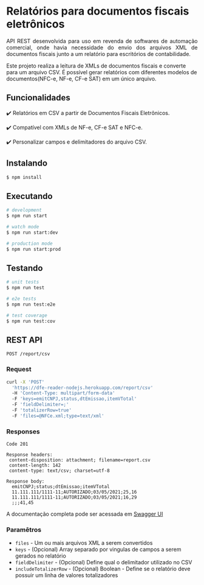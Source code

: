 # Relatórios para documentos fiscais eletrônicos

<p align="justify"> 
API REST desenvolvida para uso em revenda de softwares de automação comercial, onde havia necessidade do envio dos arquivos XML de documentos fiscais junto a um relatório para escritórios de contabilidade.
    
Este projeto realiza a leitura de XMLs de documentos fiscais e converte para um arquivo CSV. É possível gerar relatórios com diferentes modelos de documentos(NFC-e, NF-e, CF-e SAT) em um único arquivo.
</p>

## Funcionalidades

:heavy_check_mark: Relatórios em CSV a partir de Documentos Fiscais Eletrônicos.

:heavy_check_mark: Compatível com XMLs de NF-e, CF-e SAT e NFC-e.

:heavy_check_mark: Personalizar campos e delimitadores do arquivo CSV.

## Instalando

```bash
$ npm install
```

## Executando

```bash
# development
$ npm run start

# watch mode
$ npm run start:dev

# production mode
$ npm run start:prod
```

## Testando

```bash
# unit tests
$ npm run test

# e2e tests
$ npm run test:e2e

# test coverage
$ npm run test:cov
```

## REST API
`POST /report/csv`

### Request
```bash
curl -X 'POST'
  'https://dfe-reader-nodejs.herokuapp.com/report/csv'
  -H 'Content-Type: multipart/form-data'
  -F 'keys=emitCNPJ,status,dtEmissao,itemVTotal'
  -F 'fieldDelimiter=;'
  -F 'totalizerRow=true'
  -F 'files=@NFCe.xml;type=text/xml'
```

### Responses
    Code 201
    
    Response headers:
     content-disposition: attachment; filename=report.csv 
     content-length: 142 
     content-type: text/csv; charset=utf-8 
    
    Response body:
      emitCNPJ;status;dtEmissao;itemVTotal
      11.111.111/1111-11;AUTORIZADO;03/05/2021;25,16
      11.111.111/1111-11;AUTORIZADO;03/05/2021;16,29
      ;;;41,45
      
A documentação completa pode ser acessada em [Swagger UI](https://dfe-reader-nodejs.herokuapp.com/api)

### Paramêtros

* `files` - Um ou mais arquivos XML a serem convertidos
* `keys` - (Opcional) Array separado por vingulas de campos a serem gerados no relatório
* `fieldDelimiter` - (Opcional) Define qual o delimitador utilizado no CSV
* `includeTotalizerRow` - (Opcional) Boolean - Define se o relatório deve possuir um linha de valores totalizadores
